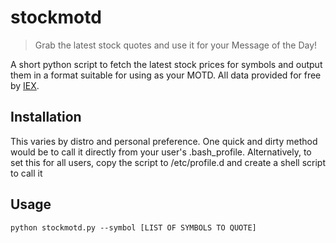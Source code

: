 # stockmotd
> Grab the latest stock quotes and use it for your Message of the Day!

A short python script to fetch the latest stock prices for symbols and output them in a format suitable for using as your MOTD.  All data provided for free by [IEX](https://iextrading.com/developer).

## Installation
This varies by distro and personal preference.  One quick and dirty method would be to call it directly from your user's .bash_profile.  Alternatively, to set this for all users, copy the script to /etc/profile.d and create a shell script to call it

## Usage
```python stockmotd.py --symbol [LIST OF SYMBOLS TO QUOTE]```
